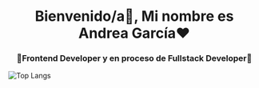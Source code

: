 <h1 align="center">Bienvenido/a👋, Mi nombre es Andrea García❤️</h1>
<h3 align="center">🔷Frontend Developer y en proceso de Fullstack Developer🔷</h3>

![Top Langs](https://github-readme-stats.vercel.app/api/top-langs/?username=anddysumpter&hide_progress=true)